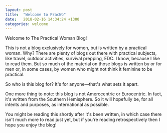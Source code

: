 ```yaml
---
layout: post
title:  "Welcome to PracWo"
date:   2018-02-16 14:34:24 +1300
categories: welcome
---
```

Welcome to The Practical Woman Blog!

This is not a blog exclusively for women, but is written by a practical woman. Why? There are plenty of blogs out there with practical subjects, like travel, outdoor activities, survival prepping, EDC. I know, because I like to read them. But so much of the material on those blogs is written by or for men or, in some cases, by women who might not think it feminine to be practical. 

So who is this blog for? It's for anyone—that's what sets it apart. 

One more thing to note: this blog is not Amerocentric or Eurocentric. In fact, it's written from the Southern Hemisphere. So it will hopefully be, for all intents and purposes, as international as possible.

You might be reading this shortly after it's been written, in which case there isn't much more to read just yet, but if you're reading retrospectively then I hope you enjoy the blog! 